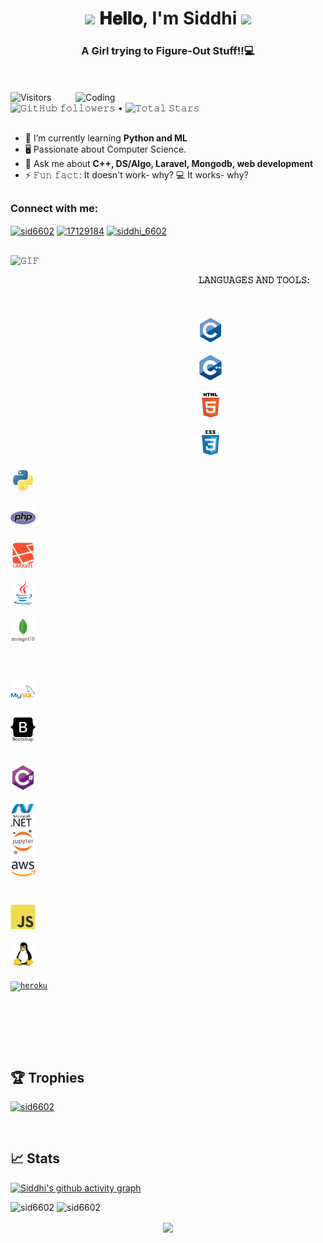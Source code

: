 
<h1 align="center">
  <a target="_blank">
    <img src="https://github.com/JayantGoel001/JayantGoel001/blob/master/GIF/Earth.gif" width="24px" style="max-width:100%;">
  </a>
  𝐇𝐞𝐥𝐥𝐨, I'm Siddhi
  <a target="_blank">
    <img src="https://github.com/JayantGoel001/JayantGoel001/blob/master/GIF/Hi.gif" width="40px" />
  </a>
</h1>

<h3 align="center">A Girl trying to Figure-Out Stuff!!💻</h3>
<br>
<br>

<img align="right" alt="Coding" width="400" src="https://cdn.dribbble.com/users/2646423/screenshots/5507196/computer.gif">
 
<div align="left">  
  <img alt="Visitors" src="https://komarev.com/ghpvc/?username=sid6602&style=flat&labelColor=black&logo=github&label=PROFILE+VIEWS&color=29bf12"/> 
  <img alt="𝙶𝚒𝚝𝙷𝚞𝚋 𝚏𝚘𝚕𝚕𝚘𝚠𝚎𝚛𝚜" src="https://img.shields.io/github/followers/sid6602?label=Followers&style=social"> •   
  <img src="https://img.shields.io/github/stars/sid6602?label=Stars" alt="𝚃𝚘𝚝𝚊𝚕 𝚂𝚝𝚊𝚛𝚜">
</div>
 
##

- 🌱 I’m currently learning **Python and ML**
- 🖥️ Passionate about Computer Science.
- 💬 Ask me about **C++, DS/Algo, Laravel, Mongodb, web development**
- ⚡ 𝙵𝚞𝚗 𝚏𝚊𝚌𝚝:   It doesn't work- why?  💻   It works- why?


##

<h3 align="left">Connect with me:</h3>
<p align="left">

<!-- https://stackoverflow.com/users/17129184/siddhi-mankar -->
  
<a href="https://www.linkedin.com/in/siddhi-mankar-7b241a1b2" target="blank"><img align="center" src="https://raw.githubusercontent.com/rahuldkjain/github-profile-readme-generator/master/src/images/icons/Social/linked-in-alt.svg" alt="sid6602" height="30" width="40" /></a>
<a href="https://stackoverflow.com/users/17129184" target="blank"><img align="center" src="https://raw.githubusercontent.com/rahuldkjain/github-profile-readme-generator/master/src/images/icons/Social/stack-overflow.svg" alt="17129184" height="30" width="40" /></a>
<a href="https://instagram.com/siddhi_6602" target="blank"><img align="center" src="https://raw.githubusercontent.com/rahuldkjain/github-profile-readme-generator/master/src/images/icons/Social/instagram.svg" alt="siddhi_6602" height="30" width="40" /></a>

##

  
 <a target="_blank"><img align="left" height="300" width="300" alt="𝙶𝙸𝙵" src="https://github.com/JayantGoel001/JayantGoel001/blob/master/GIF/github.gif"></a>
<br/>

**𝙻𝙰𝙽𝙶𝚄𝙰𝙶𝙴𝚂 𝙰𝙽𝙳 𝚃𝙾𝙾𝙻𝚂:**  
<br/>
<br/>
 <code><a href="https://www.cprogramming.com/" target="_blank"> <img src="https://raw.githubusercontent.com/devicons/devicon/master/icons/c/c-original.svg" alt="c" width="40" height="40"/> </a></code>  <code><a href="https://www.w3schools.com/cpp/" target="_blank"> <img src="https://raw.githubusercontent.com/devicons/devicon/master/icons/cplusplus/cplusplus-original.svg" alt="cplusplus" width="40" height="40"/> </a></code> <code> <a href="https://www.w3.org/html/" target="_blank"> <img src="https://raw.githubusercontent.com/devicons/devicon/master/icons/html5/html5-original-wordmark.svg" alt="html5" width="40" height="40"/> </a></code> <code><a href="https://www.w3schools.com/css/" target="_blank"> <img src="https://raw.githubusercontent.com/devicons/devicon/master/icons/css3/css3-original-wordmark.svg" alt="css3" width="40" height="40"/> </a> </code><code><a href="https://www.python.org" target="_blank"> <img src="https://raw.githubusercontent.com/devicons/devicon/master/icons/python/python-original.svg" alt="python" width="40" height="40"/> </a> </code>  <code><a href="https://www.php.net" target="_blank"> <img src="https://raw.githubusercontent.com/devicons/devicon/master/icons/php/php-original.svg" alt="php" width="40" height="40"/> </a></code> <code> <a href="https://laravel.com/" target="_blank"> <img src="https://raw.githubusercontent.com/devicons/devicon/master/icons/laravel/laravel-plain-wordmark.svg" alt="laravel" width="40" height="40"/> </a> </code>  <code><a href="https://www.java.com" target="_blank"> <img src="https://raw.githubusercontent.com/devicons/devicon/master/icons/java/java-original.svg" alt="java" width="40" height="40"/> </a></code><code> <a href="https://www.mongodb.com/" target="_blank"> <img src="https://raw.githubusercontent.com/devicons/devicon/master/icons/mongodb/mongodb-original-wordmark.svg" alt="mongodb" width="40" height="40"/> </a></code> 
  
#
  
  <code><a href="https://www.mysql.com/" target="_blank"> <img src="https://raw.githubusercontent.com/devicons/devicon/master/icons/mysql/mysql-original-wordmark.svg" alt="mysql" width="40" height="40"/> </a></code>
  <code><a href="https://getbootstrap.com" target="_blank"> <img src="https://raw.githubusercontent.com/devicons/devicon/master/icons/bootstrap/bootstrap-plain-wordmark.svg" alt="bootstrap" width="40" height="40"/> </a>  </code><code><a href="https://www.w3schools.com/cs/" target="_blank"> <img src="https://raw.githubusercontent.com/devicons/devicon/master/icons/csharp/csharp-original.svg" alt="csharp" width="40" height="40"/> </a></code>
<code><a href="https://dotnet.microsoft.com/" target="_blank"> <img src="https://raw.githubusercontent.com/devicons/devicon/master/icons/dot-net/dot-net-original-wordmark.svg" alt="dotnet" width="40" height="40"/> </a></code><code><img height="40" width="40" src="https://raw.githubusercontent.com/github/explore/80688e429a7d4ef2fca1e82350fe8e3517d3494d/topics/jupyter-notebook/jupyter-notebook.png"></code> 
<code><a href="https://aws.amazon.com" target="_blank"> <img  src="https://raw.githubusercontent.com/devicons/devicon/master/icons/amazonwebservices/amazonwebservices-original-wordmark.svg" alt="aws" width="40" height="40"/> </a> </code><code><a href="https://developer.mozilla.org/en-US/docs/Web/JavaScript" target="_blank"> <img src="https://raw.githubusercontent.com/devicons/devicon/master/icons/javascript/javascript-original.svg" alt="javascript" width="40" height="40"/> </a></code><code> <a href="https://www.linux.org/" target="_blank"> <img src="https://raw.githubusercontent.com/devicons/devicon/master/icons/linux/linux-original.svg" alt="linux" width="40" height="40"/> </a></code> <code><a href="https://heroku.com" target="_blank"> <img src="https://www.vectorlogo.zone/logos/heroku/heroku-icon.svg" alt="heroku" width="40" height="40"/> </a> </code> 

 <br>
 
 ##

<br>

## 🏆 Trophies 
<p >
  <a  href="https://github.com/ryo-ma/github-profile-trophy"><img src="https://github-profile-trophy.vercel.app/?username=sid6602&theme=juicyfresh&column=8&margin-w=10&margin-h=15&w=100%" alt="sid6602" /></a>
</p>
<br>



  ## 📈 Stats
  
  [![Siddhi's github activity graph](https://activity-graph.herokuapp.com/graph?username=sid6602&theme=xcode)](https://git.io/sid6602)

<p align="left">
  <img width="47%" height="180" src="https://github-readme-stats.vercel.app/api/top-langs?username=sid6602&show_icons=true&locale=en&layout=compact&theme=tokyonight" alt="sid6602" />
  <img width="47%" height="180" src="https://github-readme-stats.vercel.app/api?username=sid6602&show_icons=true&locale=en&theme=tokyonight" alt="sid6602" />
</p>


<p align="center">
  <a>
<!--     <img height="100" width="125" src="https://github.com/JayantGoel001/JayantGoel001/blob/master/PNG/left.png"> -->
    <img align="center" src="https://github-readme-streak-stats.herokuapp.com/?user=sid6602&theme=dark&hide_border=true"/>
<!--     <img height="100" width="125" src="https://github.com/JayantGoel001/JayantGoel001/blob/master/PNG/right.png"> -->
  </a>
</p>


